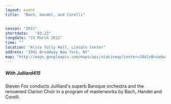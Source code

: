 ```yaml
---
layout: event
title:  "Bach, Handel, and Corelli"


season: "2011"
shortdate:   "03.23"
longdate: "23 March 2012"
time: ""
location: "Alice Tully Hall, Lincoln Center"
address: "1941 Broadway New York, NY"
map: "http://maps.googleapis.com/maps/api/staticmap?center=1941+Broadway+New+York,+NY&zoom=16&size=700x300&visual_refresh=true&maptype=roadmap&markers=color:green%7Clabel:A%7C40.77361,-73.982679&sensor=false"
---
```


##### With Julli*a*rd415

Steven Fox conducts Juilliard's superb Baroque orchestra and the renowned Clarion Choir in a program of masterworks by Bach, Handel and Corelli.
